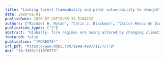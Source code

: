 ```yaml
---
title: "Linking forest flammability and plant vulnerability to drought"
date: 2020-01-01
publishDate: 2020-07-20T15:05:31.518478Z
authors: ["Rachael H. Nolan", "Chris J. Blackman", "Víctor Resco de Dios", "Brendan Choat", "Belinda E. Medlyn", "Ximeng Li", "Ross A. Bradstock", "Matthias M. Boer"]
publication_types: ["2"]
abstract: "Globally, fire regimes are being altered by changing climatic conditions. New fire regimes have the potential to drive species extinctions and cause ecosystem state changes, with a range of consequences for ecosystem services. Despite the co-occurrence of forest fires with drought, current approaches to modelling flammability largely overlook the large body of research into plant vulnerability to drought. Here, we outline the mechanisms through which plant responses to drought may affect forest flammability, specifically fuel moisture and the ratio of dead to live fuels. We present a framework for modelling live fuel moisture content (moisture content of foliage and twigs) from soil water content and plant traits, including rooting patterns and leaf traits such as the turgor loss point, osmotic potential, elasticity and leaf mass per area. We also present evidence that physiological drought stress may contribute to previously observed fuel moisture thresholds in south-eastern Australia. Of particular relevance is leaf cavitation and subsequent shedding, which transforms live fuels into dead fuels, which are drier, and thus easier to ignite. We suggest that capitalising on drought research to inform wildfire research presents a major opportunity to develop new insights into wildfires, and new predictive models of seasonal fuel dynamics."
featured: false
publication: "*FORESTS*"
url_pdf: "https://www.mdpi.com/1999-4907/11/7/779"
doi: "10.3390/f11070779"
---
```


